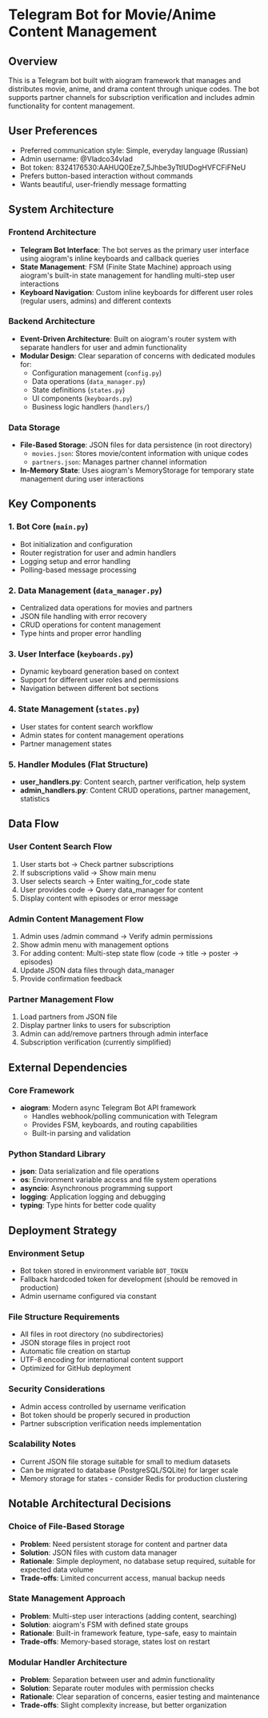 # Telegram Bot for Movie/Anime Content Management

## Overview

This is a Telegram bot built with aiogram framework that manages and distributes movie, anime, and drama content through unique codes. The bot supports partner channels for subscription verification and includes admin functionality for content management.

## User Preferences

- Preferred communication style: Simple, everyday language (Russian)
- Admin username: @Vladco34vlad 
- Bot token: 8324176530:AAHUQ0Eze7_5Jhbe3yTtIUDogHVFCFiFNeU
- Prefers button-based interaction without commands
- Wants beautiful, user-friendly message formatting

## System Architecture

### Frontend Architecture
- **Telegram Bot Interface**: The bot serves as the primary user interface using aiogram's inline keyboards and callback queries
- **State Management**: FSM (Finite State Machine) approach using aiogram's built-in state management for handling multi-step user interactions
- **Keyboard Navigation**: Custom inline keyboards for different user roles (regular users, admins) and different contexts

### Backend Architecture
- **Event-Driven Architecture**: Built on aiogram's router system with separate handlers for user and admin functionality
- **Modular Design**: Clear separation of concerns with dedicated modules for:
  - Configuration management (`config.py`)
  - Data operations (`data_manager.py`)
  - State definitions (`states.py`)
  - UI components (`keyboards.py`)
  - Business logic handlers (`handlers/`)

### Data Storage
- **File-Based Storage**: JSON files for data persistence (in root directory)
  - `movies.json`: Stores movie/content information with unique codes
  - `partners.json`: Manages partner channel information
- **In-Memory State**: Uses aiogram's MemoryStorage for temporary state management during user interactions

## Key Components

### 1. Bot Core (`main.py`)
- Bot initialization and configuration
- Router registration for user and admin handlers
- Logging setup and error handling
- Polling-based message processing

### 2. Data Management (`data_manager.py`)
- Centralized data operations for movies and partners
- JSON file handling with error recovery
- CRUD operations for content management
- Type hints and proper error handling

### 3. User Interface (`keyboards.py`)
- Dynamic keyboard generation based on context
- Support for different user roles and permissions
- Navigation between different bot sections

### 4. State Management (`states.py`)
- User states for content search workflow
- Admin states for content management operations
- Partner management states

### 5. Handler Modules (Flat Structure)
- **user_handlers.py**: Content search, partner verification, help system
- **admin_handlers.py**: Content CRUD operations, partner management, statistics

## Data Flow

### User Content Search Flow
1. User starts bot → Check partner subscriptions
2. If subscriptions valid → Show main menu
3. User selects search → Enter waiting_for_code state
4. User provides code → Query data_manager for content
5. Display content with episodes or error message

### Admin Content Management Flow
1. Admin uses /admin command → Verify admin permissions
2. Show admin menu with management options
3. For adding content: Multi-step state flow (code → title → poster → episodes)
4. Update JSON data files through data_manager
5. Provide confirmation feedback

### Partner Management Flow
1. Load partners from JSON file
2. Display partner links to users for subscription
3. Admin can add/remove partners through admin interface
4. Subscription verification (currently simplified)

## External Dependencies

### Core Framework
- **aiogram**: Modern async Telegram Bot API framework
  - Handles webhook/polling communication with Telegram
  - Provides FSM, keyboards, and routing capabilities
  - Built-in parsing and validation

### Python Standard Library
- **json**: Data serialization and file operations
- **os**: Environment variable access and file system operations
- **asyncio**: Asynchronous programming support
- **logging**: Application logging and debugging
- **typing**: Type hints for better code quality

## Deployment Strategy

### Environment Setup
- Bot token stored in environment variable `BOT_TOKEN`
- Fallback hardcoded token for development (should be removed in production)
- Admin username configured via constant

### File Structure Requirements
- All files in root directory (no subdirectories)
- JSON storage files in project root
- Automatic file creation on startup
- UTF-8 encoding for international content support
- Optimized for GitHub deployment

### Security Considerations
- Admin access controlled by username verification
- Bot token should be properly secured in production
- Partner subscription verification needs implementation

### Scalability Notes
- Current JSON file storage suitable for small to medium datasets
- Can be migrated to database (PostgreSQL/SQLite) for larger scale
- Memory storage for states - consider Redis for production clustering

## Notable Architectural Decisions

### Choice of File-Based Storage
- **Problem**: Need persistent storage for content and partner data
- **Solution**: JSON files with custom data manager
- **Rationale**: Simple deployment, no database setup required, suitable for expected data volume
- **Trade-offs**: Limited concurrent access, manual backup needs

### State Management Approach
- **Problem**: Multi-step user interactions (adding content, searching)
- **Solution**: aiogram's FSM with defined state groups
- **Rationale**: Built-in framework feature, type-safe, easy to maintain
- **Trade-offs**: Memory-based storage, states lost on restart

### Modular Handler Architecture
- **Problem**: Separation between user and admin functionality
- **Solution**: Separate router modules with permission checks
- **Rationale**: Clear separation of concerns, easier testing and maintenance
- **Trade-offs**: Slight complexity increase, but better organization